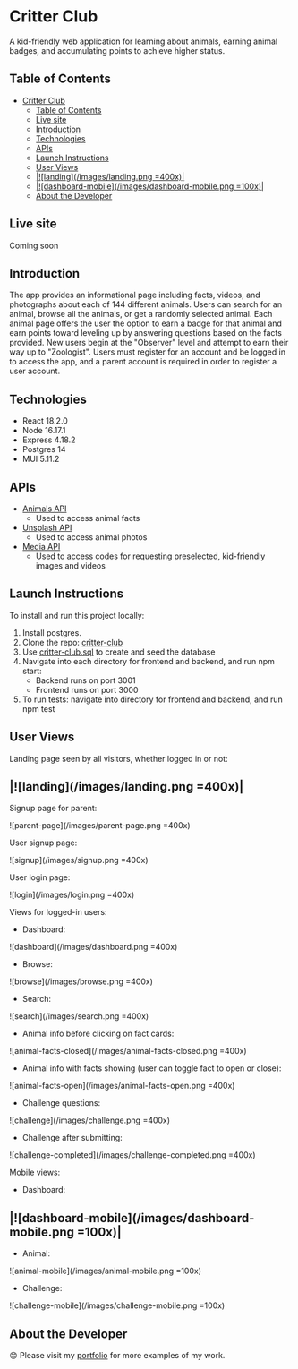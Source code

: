 # Critter Club
A kid-friendly web application for learning about animals, earning animal badges, and accumulating points to achieve higher status. 

## Table of Contents

- [Critter Club](#critter-club)
  - [Table of Contents](#table-of-contents)
  - [Live site](#live-site)
  - [Introduction](#introduction)
  - [Technologies](#technologies)
  - [APIs](#apis)
  - [Launch Instructions](#launch-instructions)
  - [User Views](#user-views)
  - [|!\[landing\](/images/landing.png =400x)|](#landingimageslandingpng-400x)
  - [|!\[dashboard-mobile\](/images/dashboard-mobile.png =100x)|](#dashboard-mobileimagesdashboard-mobilepng-100x)
  - [About the Developer](#about-the-developer)

## Live site

Coming soon

## Introduction

The app provides an informational page including facts, videos, and photographs about each of 144 different animals. Users can search for an animal, browse all the animals, or get a randomly selected animal. Each animal page offers the user the option to earn a badge for that animal and earn points toward leveling up by answering questions based on the facts provided. New users begin at the "Observer" level and attempt to earn their way up to "Zoologist". Users must register for an account and be logged in to access the app, and a parent account is required in order to register a user account.

## Technologies

- React 18.2.0
- Node 16.17.1
- Express 4.18.2
- Postgres 14
- MUI 5.11.2
  
## APIs

- [Animals API](https://api-ninjas.com/api/animals)
  - Used to access animal facts
- [Unsplash API](https://unsplash.com/documentation)
  - Used to access animal photos
- [Media API](https://github.com/tmflower/critter-club/blob/main/critter-club-backend/utils/media.js)
  - Used to access codes for requesting preselected, kid-friendly images and videos

## Launch Instructions

To install and run this project locally:
1. Install postgres.
2. Clone the repo: [critter-club](https://github.com/tmflower/critter-club.git)
3. Use [critter-club.sql](https://github.com/tmflower/critter-club/blob/main/critter-club-backend/critter-club.sql) to create and seed the database
4. Navigate into each directory for frontend and backend, and run npm start:
    - Backend runs on port 3001
    - Frontend runs on port 3000
5. To run tests: navigate into directory for frontend and backend, and run npm test

## User Views

Landing page seen by all visitors, whether logged in or not:

|![landing](/images/landing.png =400x)|
-

Signup page for parent:

![parent-page](/images/parent-page.png =400x)

User signup page:

![signup](/images/signup.png =400x)

User login page:

![login](/images/login.png =400x)

Views for logged-in users:

- Dashboard:

![dashboard](/images/dashboard.png =400x)

- Browse:

![browse](/images/browse.png =400x)

- Search:

![search](/images/search.png =400x)

- Animal info before clicking on fact cards:

![animal-facts-closed](/images/animal-facts-closed.png =400x)

- Animal info with facts showing (user can toggle fact to open or close):

![animal-facts-open](/images/animal-facts-open.png =400x)

- Challenge questions:

![challenge](/images/challenge.png =400x)

- Challenge after submitting:

![challenge-completed](/images/challenge-completed.png =400x)

Mobile views:

- Dashboard:

|![dashboard-mobile](/images/dashboard-mobile.png =100x)|
-

- Animal:
  
![animal-mobile](/images/animal-mobile.png =100x)

- Challenge:
  
![challenge-mobile](/images/challenge-mobile.png =100x)


## About the Developer

😊 Please visit my [portfolio](https://tmflower.github.io/portfolio2/#) for more examples of my work. 
